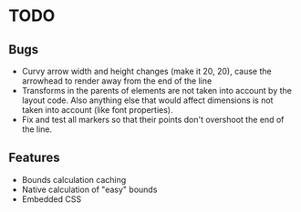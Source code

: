 # TODO

## Bugs

* Curvy arrow width and height changes (make it 20, 20), cause the
  arrowhead to render away from the end of the line
* Transforms in the parents of elements are not taken into account by
  the layout code. Also anything else that would affect dimensions is
  not taken into account (like font properties).
* Fix and test all markers so that their points don't overshoot the
  end of the line.

## Features

* Bounds calculation caching
* Native calculation of "easy" bounds
* Embedded CSS
